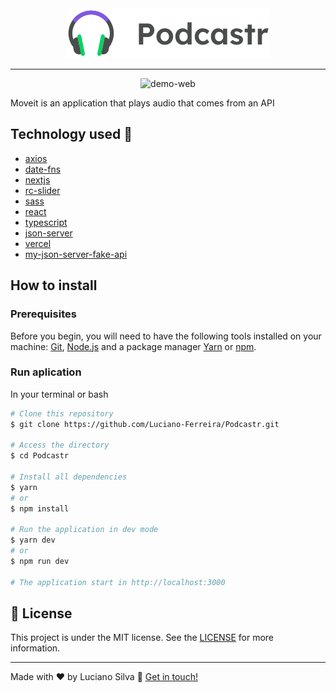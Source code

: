 <div align="center">
  <img src="./public/logo.svg" alt="Podcastr">
</div>

---
<div align="center" >
  <img src="./github/podcastr.gif" alt="demo-web" height="425" width="100%">
</div>

Moveit is an application that plays audio that comes from an API


## Technology used :rocket:

- [axios](https://github.com/axios/axios)
- [date-fns](https://date-fns.org/)
- [nextjs](https://nextjs.org/)
- [rc-slider](https://www.npmjs.com/package/rc-slider)
- [sass](https://sass-lang.com/)
- [react](https://reactjs.org/)
- [typescript](https://www.typescriptlang.org/)
- [json-server](https://github.com/typicode/json-server)
- [vercel](https://vercel.com/dashboard)
- [my-json-server-fake-api](https://my-json-server.typicode.com/luciano-ferreira/podcastr/)

## How to install

### Prerequisites

Before you begin, you will need to have the following tools installed on your machine: [Git](https://git-scm.com), [Node.js](https://nodejs.org/en/) and a package manager [Yarn](https://yarnpkg.com/) or [npm](https://www.npmjs.com/). 

### Run aplication
In your terminal or bash

```bash
# Clone this repository
$ git clone https://github.com/Luciano-Ferreira/Podcastr.git

# Access the directory
$ cd Podcastr

# Install all dependencies
$ yarn 
# or
$ npm install

# Run the application in dev mode
$ yarn dev
# or
$ npm run dev

# The application start in http://localhost:3000
```

<!--

## Development tips :rocket:

- Reponsive

- PWA (next-pwa)

- Dark theme

- Log in

- Deploy

- Electron (Desktop)

-->


## :memo: License
This project is under the MIT license. See the [LICENSE](https://github.com/Luciano-Ferreira/Podcastr/blob/main/LICENSE) for more information.

---

Made with ♥ by Luciano Silva :wave: [Get in touch!](https://www.linkedin.com/in/lucianof-silva/)
